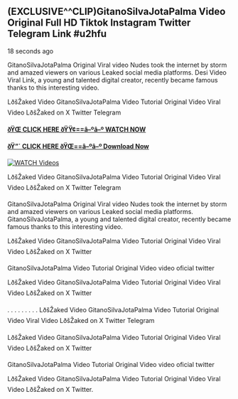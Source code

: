 ## (EXCLUSIVE^^CLIP)GitanoSilvaJotaPalma Video Original Full HD Tiktok Instagram Twitter Telegram Link #u2hfu

18 seconds ago

GitanoSilvaJotaPalma Original Viral video Nudes took the internet by storm and amazed viewers on various Leaked social media platforms. Desi Video Viral Link, a young and talented digital creator, recently became famous thanks to this interesting video.

LðšŽaked Video GitanoSilvaJotaPalma Video Tutorial Original Video Viral Video LðšŽaked on X Twitter Telegram

**[ðŸŒ CLICK HERE ðŸŸ¢==â–ºâ–º WATCH NOW](https://clips-mediaa.blogspot.com/2025/02/video-viral-download.html)**

**[ðŸ”´ CLICK HERE ðŸŒ==â–ºâ–º Download Now](https://clips-mediaa.blogspot.com/2025/02/video-viral-download.html)**

[![WATCH Videos](https://i.imgur.com/dJHk4Zq.gif)](https://clips-mediaa.blogspot.com/2025/02/video-viral-download.html)

LðšŽaked Video GitanoSilvaJotaPalma Video Tutorial Original Video Viral Video LðšŽaked on X Twitter Telegram

GitanoSilvaJotaPalma Original Viral video Nudes took the internet by storm and amazed viewers on various Leaked social media platforms. GitanoSilvaJotaPalma, a young and talented digital creator, recently became famous thanks to this interesting video.

LðšŽaked Video GitanoSilvaJotaPalma Video Tutorial Original Video Viral Video LðšŽaked on X Twitter

GitanoSilvaJotaPalma Video Tutorial Original Video video oficial twitter

LðšŽaked Video GitanoSilvaJotaPalma Video Tutorial Original Video Viral Video LðšŽaked on X Twitter

. . . . . . . . . LðšŽaked Video GitanoSilvaJotaPalma Video Tutorial Original Video Viral Video LðšŽaked on X Twitter Telegram

LðšŽaked Video GitanoSilvaJotaPalma Video Tutorial Original Video Viral Video LðšŽaked on X Twitter

GitanoSilvaJotaPalma Video Tutorial Original Video video oficial twitter

LðšŽaked Video GitanoSilvaJotaPalma Video Tutorial Original Video Viral Video LðšŽaked on X Twitter.